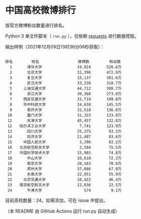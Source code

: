 
# 中国高校微博排行

按官方微博粉丝数量进行排名。

Python 3 单文件脚本（ `run.py` ），仅依赖 [requests](https://github.com/psf/requests) 进行数据爬取。

输出样例（2021年12月09日13时36分06秒获取）：

```

排名　　　　　校名　　　　　         微博数         粉丝数
  1　　　　清华大学　　　　         19,924       520.6万
  2　　　　北京大学　　　　         31,396       472.9万
  3　　　　复旦大学　　　　         15,137       381.6万
  4　　　　武汉大学　　　　         33,226       318.7万
  5　　　上海交通大学　　　         44,712       308.7万
  6　　　　浙江大学　　　　         30,368       273.0万
  7　　　西安交通大学　　　         31,719       199.0万
  8　　　华中科技大学　　　         24,638       145.5万
  9　　　　南开大学　　　　         31,518       136.8万
 10　　　　厦门大学　　　　         31,323       133.0万
 11　　　　天津大学　　　　         45,457       132.8万
 12　　哈尔滨工业大学　　　          7,741       123.9万
 13　　　　四川大学　　　　         25,375        93.3万
 14　　　　同济大学　　　　         21,487        83.6万
 15　　　中国人民大学　　　          3,296        82.2万
 16　　北京航空航天大学　　          2,594        75.5万
 17　　中国科学技术大学　　         15,903        74.8万
 18　　　　中山大学　　　　         16,618        72.2万
 19　　　　南京大学　　　　         28,183        70.6万
 20　　　　郑州大学　　　　         37,886        67.9万
 21　　　　东南大学　　　　         22,951        55.9万
 22　　　北京交通大学　　　         18,422        46.4万
 23　　南京航空航天大学　　         12,036        22.5万
 24　　　　牛津大学　　　　            574         9.1万

```

目前高校数量：24。如需添加，可在 issue 中提出。

（本 README 由 GitHub Actions 运行 run.py 自动生成）
